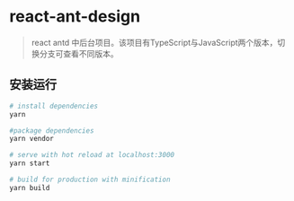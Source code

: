 # react-ant-design

> react antd 中后台项目。该项目有TypeScript与JavaScript两个版本，切换分支可查看不同版本。

## 安装运行

``` bash
# install dependencies
yarn

#package dependencies
yarn vendor

# serve with hot reload at localhost:3000
yarn start

# build for production with minification
yarn build

```
